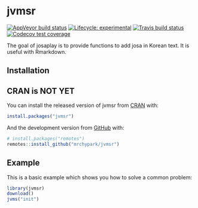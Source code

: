 # jvmsr

<!-- badges: start -->
  [![AppVeyor build status](https://ci.appveyor.com/api/projects/status/github/mrchypark/jvmsr?branch=master&svg=true)](https://ci.appveyor.com/project/mrchypark/jvmsr)
[![Lifecycle: experimental](https://img.shields.io/badge/lifecycle-experimental-orange.svg)](https://www.tidyverse.org/lifecycle/#experimental)
[![Travis build status](https://travis-ci.org/mrchypark/jvmsr.svg?branch=master)](https://travis-ci.org/mrchypark/jvmsr)
[![Codecov test coverage](https://codecov.io/gh/mrchypark/jvmsr/branch/master/graph/badge.svg)](https://codecov.io/gh/mrchypark/jvmsr?branch=master)
<!-- badges: end -->


The goal of josaplay is to provide functions to add josa in Korean text.
It is useful with Rmarkdown.

## Installation

## CRAN is NOT YET

You can install the released version of jvmsr from
[CRAN](https://CRAN.R-project.org) with:

``` r
install.packages("jvmsr")
```

And the development version from [GitHub](https://github.com/) with:

``` r
# install.packages("remotes")
remotes::install_github("mrchypark/jvmsr")
```

## Example

This is a basic example which shows you how to solve a common problem:

``` r
library(jvmsr)
download()
jvms("init")
```
